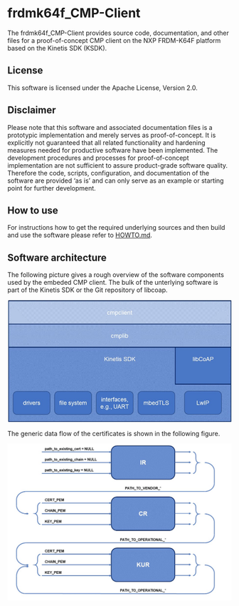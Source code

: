 <!--Copyright (c) 2019 Siemens AG

Licensed under the Apache License, Version 2.0

SPDX-License-Identifier: Apache-2.0-->

# frdmk64f_CMP-Client

The frdmk64f_CMP-Client provides source code, documentation, and other files for a
proof-of-concept CMP client on the NXP FRDM-K64F platform based on the Kinetis SDK (KSDK).

## License

This software is licensed under the Apache License, Version 2.0.

## Disclaimer

Please note that this software and associated documentation files is a prototypic 
implementation and merely serves as proof-of-concept.
It is explicitly not guaranteed that all related functionality and hardening measures 
needed for productive software have been implemented. 
The development procedures and processes for proof-of-concept implementation are 
not sufficient to assure product-grade software quality. Therefore the code, scripts, 
configuration, and documentation of the software are provided ‘as is’
and can only serve as an example or starting point for further development.

## How to use

For instructions how to get the required underlying sources and then build and use the software
please refer to [HOWTO.md](/cmp_doc/HOWTO.md).

## Software architecture

The following picture gives a rough overview of the software components used by the embeded CMP client.
The bulk of the unterlying software is part of the Kinetis SDK or the Git repository of libcoap.

![SW architecture](/cmp_doc/sw_architecture.jpg)

The generic data flow of the certificates is shown in the following figure.

![Certificate flow](/cmp_doc/certificate_flow.jpg)

